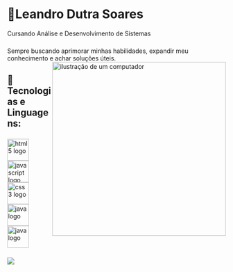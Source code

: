 <h1><strong>🌱Leandro Dutra Soares</strong></h1>
Cursando Análise e Desenvolvimento de Sistemas

###

Sempre buscando aprimorar minhas habilidades, expandir meu conhecimento e achar soluções úteis.
<img src="https://static.vecteezy.com/system/resources/thumbnails/025/279/575/small_2x/3d-laptop-and-program-code-development-web-coding-concept-coding-screen-3d-rendering-3d-rendering-of-laptop-3d-render-illustration-png.png" alt="ilustração de um computador" min-width="400px" max-width="400px" width="400px" align="right">

###

<h2>🚀Tecnologias e Linguagens:</h2>

###

<div align="left">
<img src="https://cdn.jsdelivr.net/gh/devicons/devicon/icons/html5/html5-original.svg" height="50" alt="html5 logo"/><img width="12"/>
<img src="https://cdn.jsdelivr.net/gh/devicons/devicon/icons/javascript/javascript-original.svg" height="50" alt="javascript logo"/><img width="12"/>
<img src="https://cdn.jsdelivr.net/gh/devicons/devicon/icons/css3/css3-plain.svg" height="50" alt="css3 logo"/><img width="12" />
<img src="https://cdn.jsdelivr.net/gh/devicons/devicon/icons/java/java-original.svg" height="50" alt="java logo"/><img width="12"/>
<img src="https://cdn.jsdelivr.net/gh/devicons/devicon/icons/python/python-original.svg" height="50" alt="java logo"/><img width="12"/>
</div>

<div align="left">
  
  ###
  
<img src="https://github-readme-stats.vercel.app/api/top-langs/?username=letrares&layout=compact&theme=dracula"/>

</div>
